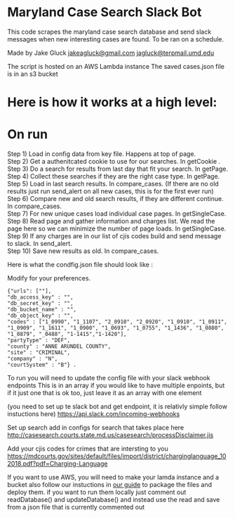 # Maryland Case Search Slack Bot

This code scrapes the maryland case search database and send slack messages when new interesting cases are found. 
To be ran on a schedule.

Made by Jake Gluck jakeagluck@gmail.com jagluck@terpmail.umd.edu

The script is hosted on an AWS Lambda instance
The saved cases.json file is in an s3 bucket

# Here is how it works at a high level:

# On run
Step 1) Load in config data from key file. Happens at top of page.   
Step 2) Get a authenitcated cookie to use for our searches. In getCookie .  
Step 3) Do a search for results from last day that fit your search. In getPage.  
Step 4) Collect these searches if they are the right case type. In getPage.  
Step 5) Load in last search results. In compare_cases. (If there are no old results just run send_alert on all new cases, this is for the first ever run)  
Step 6) Compare new and old search results, if they are different continue. In compare_cases.  
Step 7) For new unique cases load individual case pages. In getSingleCase.  
Step 8) Read page and gather information and charges list. We read the page here so we can minimize the number of page loads. In getSingleCase.  
Step 9) If any charges are in our list of cjis codes build and send message to slack. In send_alert.  
Step 10) Save new results as old. In compare_cases. 

Here is what the condfig.json file should look like :

Modify for your preferences.

```
{"urls": [""],  
"db_access_key" : "",  
"db_secret_key" : "",  
"db_bucket_name" : "",    
"db_object_key" : "",  
"codes" : ["1_0990", "1_1107", "2_0910", "2_0920", "1_0910", "1_0911", "1_0909", "1_1611", "1_0900", "1_0693", "1_0755", "1_1436", "1_0880", "1_0879", "_0488", "1-1415","1-1420"],  
"partyType" : "DEF",  
"county" : "ANNE ARUNDEL COUNTY",  
"site" : "CRIMINAL",  
"company" : "N",  
"courtSystem" : "B"} . 
```

To run you will need to update the config file with your slack webhook endpoints
This is in an array if you would like to have multiple enpoints, but if it just one that is ok too, just leave it as an array with one element

(you need to set up te slack bot and get endpoint, it is relativly simple follow instuctions here)
https://api.slack.com/incoming-webhooks

Set up search add in configs for search that takes place here 
http://casesearch.courts.state.md.us/casesearch/processDisclaimer.jis

Add your cjis codes for crimes that are intersting to you
https://mdcourts.gov/sites/default/files/import/district/charginglanguage_102018.pdf?pdf=Charging-Language

If you want to use AWS, you will need to make your lamda instance and a bucket
also follow our instuctions in [our guide](cns_aws_lambda_tutorial.pdf) to package the files and deploy them. 
if you want to run them locally just comment out readDatabase() and updateDatabase() and instead use the read and save from a json file that is currently commented out 

